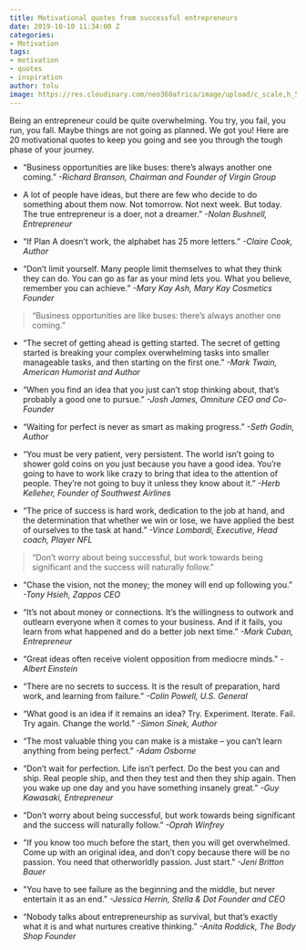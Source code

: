 ```yaml
---
title: Motivational quotes from successful entrepreneurs
date: 2019-10-10 11:34:00 Z
categories:
- Motivation
tags:
- motivation
- quotes
- inspiration
author: tolu
image: https://res.cloudinary.com/neo360africa/image/upload/c_scale,h_500/v1570705439/NEO360%20BLOG/carl-heyerdahl-KE0nC8-58MQ-unsplash_-_Copy_ano27w.jpg
---
```


Being an entrepreneur could be quite overwhelming. You try, you fail, you run, you fall. Maybe things are not going as planned. We got you! Here are 20 motivational quotes to keep you going and see you through the tough phase of your journey.

* “Business opportunities are like buses: there’s always another one coming.” *-Richard Branson, Chairman and Founder of Virgin Group* <br/>

* A lot of people have ideas, but there are few who decide to do something about them now. Not tomorrow. Not next week. But today. The true entrepreneur is a doer, not a dreamer.” *-Nolan Bushnell, Entrepreneur* <br/>

* “If Plan A doesn’t work, the alphabet has 25 more letters.” *-Claire Cook, Author* <br/>

* “Don’t limit yourself. Many people limit themselves to what they think they can do. You can go as far as your mind lets you. What you believe, remember you can achieve.” *-Mary Kay Ash, Mary Kay Cosmetics Founder* <br/>

<blockquote class="blockquote">
“Business opportunities are like buses: there’s always another one coming.”
</blockquote>

* “The secret of getting ahead is getting started. The secret of getting started is breaking your complex overwhelming tasks into smaller manageable tasks, and then starting on the first one.” *-Mark Twain, American Humorist and Author* 

* “When you find an idea that you just can’t stop thinking about, that’s probably a good one to pursue.” *-Josh James, Omniture CEO and Co-Founder* 

* “Waiting for perfect is never as smart as making progress.” *-Seth Godin, Author*

* “You must be very patient, very persistent. The world isn’t going to shower gold coins on you just because you have a good idea. You’re going to have to work like crazy to bring that idea to the attention of people. They’re not going to buy it unless they know about it.” *-Herb Kelleher, Founder of Southwest Airlines*

* “The price of success is hard work, dedication to the job at hand, and the determination that whether we win or lose, we have applied the best of ourselves to the task at hand.” *-Vince Lombardi, Executive, Head coach, Player NFL* 

<blockquote class="blockquote">
“Don’t worry about being successful, but work towards being significant and the success will naturally follow.”
</blockquote>

* “Chase the vision, not the money; the money will end up following you.” *-Tony Hsieh, Zappos CEO* 

* “It’s not about money or connections. It’s the willingness to outwork and outlearn everyone when it comes to your business. And if it fails, you learn from what happened and do a better job next time.” *-Mark Cuban, Entrepreneur* 

* “Great ideas often receive violent opposition from mediocre minds.” *-Albert Einstein* <br/>

* “There are no secrets to success. It is the result of preparation, hard work, and learning from failure.” *-Colin Powell, U.S. General* <br/>

* “What good is an idea if it remains an idea? Try. Experiment. Iterate. Fail. Try again. Change the world.” *-Simon Sinek, Author* <br/>

* “The most valuable thing you can make is a mistake – you can’t learn anything from being perfect.” *-Adam Osborne* <br/>

* “Don’t wait for perfection. Life isn’t perfect. Do the best you can and ship. Real people ship, and then they test and then they ship again. Then you wake up one day and you have something insanely great.” *-Guy Kawasaki, Entrepreneur* <br/>

* “Don’t worry about being successful, but work towards being significant and the success will naturally follow.” *-Oprah Winfrey* <br/>

* "If you know too much before the start, then you will get overwhelmed. Come up with an original idea, and don’t copy because there will be no passion. You need that otherworldly passion. Just start." *-Jeni Britton Bauer* <br/>

* "You have to see failure as the beginning and the middle, but never entertain it as an end." *-Jessica Herrin, Stella & Dot Founder and CEO* <br/>

* “Nobody talks about entrepreneurship as survival, but that’s exactly what it is and what nurtures creative thinking.” *-Anita Roddick, The Body Shop Founder* <br/>